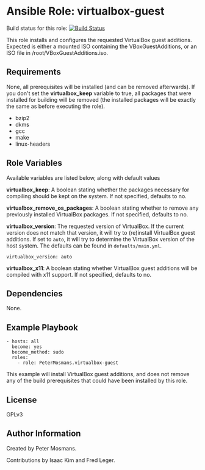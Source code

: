 Ansible Role: virtualbox-guest
=====================

Build status for this role: [![Build Status](https://travis-ci.org/PeterMosmans/ansible-role-virtualbox-guest.svg)](https://travis-ci.org/PeterMosmans/ansible-role-virtualbox-guest)


This role installs and configures the requested VirtualBox guest additions. Expected is either a mounted ISO containing the VBoxGuestAdditions, or an ISO file in /root/VBoxGuestAdditions.iso.

Requirements
------------

None, all prerequisites will be installed (and can be removed afterwards). If you don't set the **virtualbox_keep** variable to true, all packages that were installed for building will be removed (the installed packages will be exactly the same as before executing the role).
  - bzip2
  - dkms
  - gcc
  - make
  - linux-headers


Role Variables
--------------

Available variables are listed below, along with default values

**virtualbox_keep**: A boolean stating whether the packages necessary for compiling should be kept on the system. If not specified, defaults to no.

**virtualbox_remove_os_packages**: A boolean stating whether to remove any previously installed VirtualBox packages. If not specified, defaults to no.

**virtualbox_version**: The requested version of VirtualBox. If the current version does not match that version, it will try to (re)install VirtualBox guest additions. If set to `auto`, it will try to determine the VirtualBox version of the host system. The defaults can be found in ```defaults/main.yml```.
```
virtualbox_version: auto
```

**virtualbox_x11**: A boolean stating whether VirtualBox guest additions will be compiled with x11 support. If not specified, defaults to no.



Dependencies
------------

None.



Example Playbook
----------------
```
- hosts: all
  become: yes
  become_method: sudo
  roles:
    - role: PeterMosmans.virtualbox-guest
```
This example will install VirtualBox guest additions, and does not remove any of the build prerequisites that could have been installed by this role.


License
-------

GPLv3


Author Information
------------------

Created by Peter Mosmans.

Contributions by Isaac Kim and Fred Leger.
